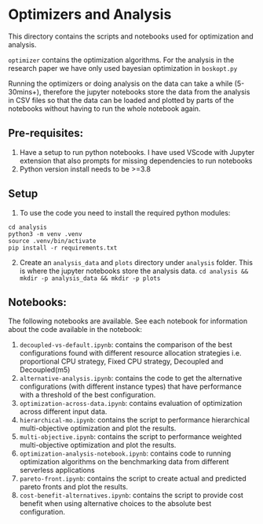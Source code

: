 # Optimizers and Analysis
This directory contains the scripts and notebooks used for optimization and analysis. 

`optimizer` contains the optimization algorithms. For the analysis in the research paper we have only used bayesian optimization in `boskopt.py`

Running the optimizers or doing analysis on the data can take a while (5-30mins+), therefore the jupyter notebooks store the data from the analysis in CSV files so that the data can be loaded and plotted by parts of the notebooks without having to run the whole notebook again. 

## Pre-requisites:
1. Have a setup to run python notebooks. I have used VScode with Jupyter extension that also prompts for missing dependencies to run notebooks
2. Python version install needs to be >=3.8

## Setup 
1. To use the code you need to install the required python modules:
```
cd analysis
python3 -m venv .venv
source .venv/bin/activate
pip install -r requirements.txt
```

2. Create an `analysis_data` and `plots` directory under `analysis` folder. This is where the jupyter notebooks store the analysis data. 
`cd analysis && mkdir -p analysis_data && mkdir -p plots`


## Notebooks:
The following notebooks are available. See each notebook for information about the code available in the notebook:
1. `decoupled-vs-default.ipynb`: contains the comparison of the best configurations found with different resource allocation strategies i.e. proportional CPU strategy, Fixed CPU strategy, Decoupled and Decoupled(m5)
2. `alternative-analysis.ipynb`: contains the code to get the alternative configurations (with different instance types) that have performance with a threshold of the best configuration. 
3. `optimization-across-data.ipynb`: contains evaluation of optimization across different input data. 
4. `hierarchical-mo.ipynb`: contains the script to performance hierarchical multi-objective optimization and plot the results.
5. `multi-objective.ipynb`: contains the script to performance weighted multi-objective optimization and plot the results.
6. `optimization-analysis-notebook.ipynb`: contains code to running optimization algorithms on the benchmarking data from different serverless applications
7. `pareto-front.ipynb`: contains the script to create actual and predicted pareto fronts and plot the results.
8. `cost-benefit-alternatives.ipynb`: contains the script to provide cost benefit when using alternative choices to the absolute best configuration. 